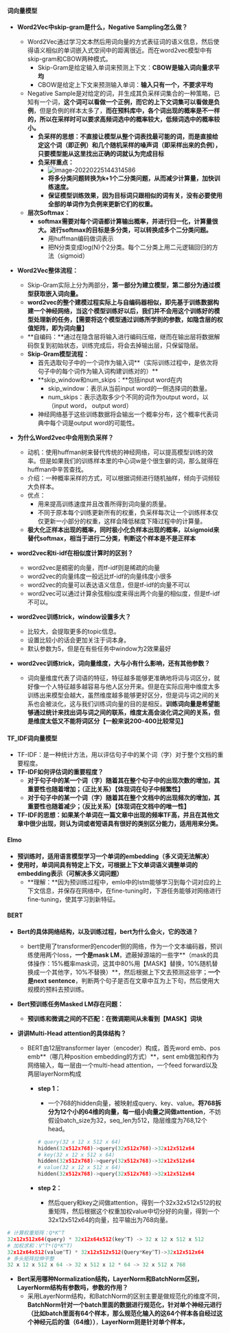 #### 词向量模型

* **Word2Vec中skip-gram是什么，Negative Sampling怎么做？**

  * Word2Vec通过学习文本然后用词向量的方式表征词的语义信息，然后使得语义相似的单词嵌入式空间中的距离很近。而在word2vec模型中有skip-gram和CBOW两种模式。
    * Skip-Gram是给定输入单词来预测上下文：**CBOW是输入词向量求平均**
    * CBOW是给定上下文来预测输入单词：**输入只有一个，不要求平均**
  * Negative Sample是对给定的词，并生成其负采样词集合的一种策略，已知有一个词，**这个词可以看做一个正例，而它的上下文词集可以看做是负例**，但是负例的样本太多了，**而在预料库中，各个词出现的概率是不一样的，所以在采样时可以要求高频词选中的概率较大，低频词选中的概率较小。**
    * **负采样的思想：不直接让模型从整个词表找最可能的词，而是直接给定这个词（即正例）和几个随机采样的噪声词（即采样出来的负例），只要模型能从这里找出正确的词就认为完成目标**
    * **负采样重点：**
      * ![image-20220225144314586](C:\Users\Lenovo\AppData\Roaming\Typora\typora-user-images\image-20220225144314586.png)
      * **将多分类问题转换为k+1个二分类问题，从而减少计算量，加快训练速度。**
      * **保证模型训练效果，因为目标词只跟相似的词有关，没有必要使用全部的单词作为负例来更新它们的权重。**
  * **层次Softmax：**
    * **softmax需要对每个词语都计算输出概率，并进行归一化，计算量很大。进行softmax的目标是多分类，可以转换成多个二分类问题。**
      * 用huffman编码做词表示
      * 把N分类变成log(N)个2分类。每个二分类上用二元逻辑回归的方法（sigmoid）

* **Word2Vec整体流程：**

  * Skip-Gram实际上分为两部分，**第一部分为建立模型，第二部分为通过模型获取嵌入词向量。**
  * **word2vec的整个建模过程实际上与自编码器相似，即先基于训练数据构建一个神经网络，当这个模型训练好以后，我们并不会用这个训练好的模型处理新的任务，【需要将这个模型通过训练所学到的参数，如隐含层的权值矩阵，即为词向量】**
  * **自编码：**通过在隐含层将输入进行编码压缩，继而在输出层将数据解码恢复到初始状态，训练完成后，将会去掉输出层，只保留隐层。
  * **Skip-Gram模型流程：**
    * 首先选取句子中的一个词作为输入词**（实际训练过程中，是依次将句子中的每个词作为输入词构建训练对的）**
    * **skip_window和num_skips：**包括input word在内
      * skip_window：表示从当前input word的一侧选择词的数量。
      * num_skips：表示选取多少个不同的词作为output word，以（input word， output word）
    * 神经网络基于这些训练数据将会输出一个概率分布，这个概率代表词典中每个词是output word的可能性。

* **为什么Word2vec中会用到负采样？**

  * 动机：使用huffman树来替代传统的神经网络，可以提高模型训练的效率。但是如果我们的训练样本里的中心词w是个很生僻的词，那么就得在huffman中辛苦查找。
  * 介绍：一种概率采样的方式，可以根据词频进行随机抽样，倾向于词频较大负样本。
  * 优点：
    * 用来提高训练速度并且改善所得到词向量的质量。
    * 不同于原本每个训练更新所有的权重，负采样每次让一个训练样本仅仅更新一小部分的权重，这样会降低梯度下降过程中的计算量。
  * **极大化正样本出现的概率，同时极小化负样本出现的概率，以sigmoid来替代softmax，相当于进行二分类，判断这个样本是不是正样本**

* **word2vec和ti-idf在相似度计算时的区别？**

  * word2vec是稠密的向量，而tf-idf则是稀疏的向量
  * word2vec的向量纬度一般远比tf-idf的向量纬度小很多
  * word2vec的向量可以表达语义信息，但是tf-idf的向量不可以
  * word2vec可以通过计算余弦相似度来得出两个向量的相似度，但是tf-idf不可以。

* **word2vec训练trick，window设置多大？**

  * 比较大，会提取更多的topic信息。
  * 设置比较小的话会更加关注于词本身。
  * 默认参数为5，但是在有些任务中window为2效果最好

* **word2vec训练trick，词向量维度，大与小有什么影响，还有其他参数？**

  * 词向量维度代表了词语的特征，特征越多能够更准确地将词与词区分，就好像一个人特征越多越容易与他人区分开来。但是在实际应用中维度太多训练出来模型会越大，虽然维度越多能够更好区分，但是词与词之间的关系也会被淡化，这与我们训练词向量的目的是相反。**训练词向量是希望能够通过统计来找出词与词之间的联系，维度太高会淡化词之间的关系，但是维度太低又不能将词区分【一般来说200-400比较常见】**

  

  

#### TF_IDF词向量模型

* TF-IDF：是一种统计方法，用以评估句子中的某个词（字）对于整个文档的重要程度。
* **TF-IDF如何评估词的重要程度？**
  * **对于句子中的某一个词（字）随着其在整个句子中的出现次数的增加，其重要性也随着增加；（正比关系）【体现词在句子中频繁性】**
  * **对于句子中的某一个词（字）随着其在整个文档中的出现频次的增加，其重要性也随着减少；（反比关系）【体现词在文档中的唯一性】**
* **TF-IDF的思想：如果某个单词在一篇文章中出现的频率TF高，并且在其他文章中很少出现，则认为词或者短语具有很好的类别区分能力，适用用来分类。**





#### Elmo

* **预训练时，适用语言模型学习一个单词的embedding（多义词无法解决）**
* **使用时，单词间具有特定上下文，可根据上下文单词语义调整单词的embedding表示（可解决多义词问题）**
  * **理解：**因为预训练过程中，emlo中的lstm能够学习到每个词对应的上下文信息，并保存在网络中，在fine-tuning时，下游任务能够对网络进行fine-tuning，使其学习到新特征。



#### BERT

* **Bert的具体网络结构，以及训练过程，bert为什么会火，它的改进？**

  * bert使用了transformer的encoder侧的网络，作为一个文本编码器，预训练使用两个loss，**一个是mask LM**，遮蔽掉源端的一些字**（mask的具体操作：15%概率mask词，这其中80%用【MASK】替换，10%随机替换成一个其他字，10%不替换）**，然后根据上下文去预测这些字；**一个是next sentence**，判断两个句子是否在文章中互为上下句，然后使用大规模的预料去预训练。

* **Bert预训练任务Masked LM存在问题：**

  * **预训练和微调之间的不匹配：在微调期间从未看到【MASK】词块**

* **讲讲Multi-Head attention的具体结构？**

  * BERT由12层transformer layer（encoder）构成，首先word emb、pos emb**（哪几种position embedding的方式）**，sent emb做加和作为网络输入，每一层由一个multi-head attention，一个feed forward以及两层layerNorm构成

    * **step 1：**

      * 一个768的hidden向量，被映射成query、key、value。**将768拆分为12个小的64维的向量，每一组小向量之间做attention**，不妨假设batch_size为32，seq_len为512，隐层维度为768,12个head。

      ```python
      # query(32 x 12 x 512 x 64)
      hidden(32x512x768)->query(32x512x768)->32x12x512x64
      # key(32 x 12 x 512 x 64)
      hidden(32x512x768)->query(32x512x768)->32x12x512x64
      # value(32 x 12 x 512 x 64)
      hidden(32x512x768)->query(32x512x768)->32x12x512x64
      ```

    * **step 2：**

      * 然后query和key之间做attention，得到一个32x32x512x512的权重矩阵，然后根据这个权重加权value中切分好的向量，得到一个32x12x512x64的向量，拉平输出为768向量。

```python
# 计算权重矩阵：Q*K^T
32x12x512x64(query) * 32x12x64x512(key^T) -> 32 x 12 x 512 x 512
# 加权求和：V^T*(Q*K^T)
32x12x64x512(value^T) * 32x12x512x512(Query*Key^T)->32x12x512x64
# 多头矩阵拉伸平整
32 x 12 x 512 x 64 -> 32 x 512 x 12 * 64 -> 32 x 512 x 768
```

* **Bert采用哪种Normalization结构，LayerNorm和BatchNorm区别，LayerNorm结构有参数吗，参数的作用？**
  * 采用LayerNorm结构，和BatchNorm的区别主要是做规范化的维度不同，**BatchNorm针对一个batch里面的数据进行规范化，针对单个神经元进行（比如batch里面有64个样本，那么规范化输入的这64个样本各自经过这个神经元后的值（64维））**，**LayerNorm则是针对单个样本，**





